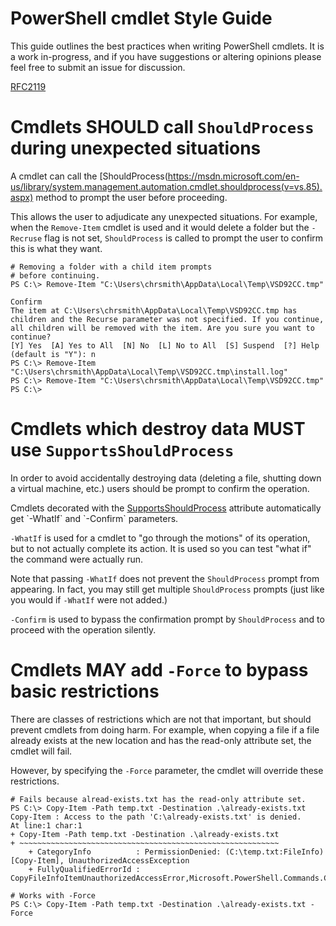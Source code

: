 # PowerShell cmdlet Style Guide #

This guide outlines the best practices when writing PowerShell cmdlets. It is a
work in-progress, and if you have suggestions or altering opinions please feel
free to submit an issue for discussion.

[RFC2119](http://www.ietf.org/rfc/rfc2119.txt)

# Cmdlets SHOULD call `ShouldProcess` during unexpected situations

A cmdlet can call the [ShouldProcess(https://msdn.microsoft.com/en-us/library/system.management.automation.cmdlet.shouldprocess(v=vs.85).aspx)
method to prompt the user before proceeding.

This allows the user to adjudicate any unexpected situations. For example, when
the `Remove-Item` cmdlet is used and it would delete a folder but the
`-Recruse` flag is not set, `ShouldProcess` is called to prompt the user to
confirm this is what they want.

````
# Removing a folder with a child item prompts
# before continuing.
PS C:\> Remove-Item "C:\Users\chrsmith\AppData\Local\Temp\VSD92CC.tmp"

Confirm
The item at C:\Users\chrsmith\AppData\Local\Temp\VSD92CC.tmp has children and the Recurse parameter was not specified. If you continue, all children will be removed with the item. Are you sure you want to continue?
[Y] Yes  [A] Yes to All  [N] No  [L] No to All  [S] Suspend  [?] Help (default is "Y"): n
PS C:\> Remove-Item "C:\Users\chrsmith\AppData\Local\Temp\VSD92CC.tmp\install.log"
PS C:\> Remove-Item "C:\Users\chrsmith\AppData\Local\Temp\VSD92CC.tmp"
PS C:\>
````

# Cmdlets which destroy data MUST use `SupportsShouldProcess`

In order to avoid accidentally destroying data (deleting a file, shutting down a
virtual machine, etc.) users should be prompt to confirm the operation.

Cmdlets decorated with the [SupportsShouldProcess](https://msdn.microsoft.com/en-us/library/system.management.automation.cmdletcommonmetadataattribute.supportsshouldprocess(v=vs.85).aspx)
attribute automatically get `-WhatIf` and `-Confirm` parameters.

`-WhatIf` is used for a cmdlet to "go through the motions" of its operation, but
to not actually complete its action. It is used so you can test "what if" the
command were actually run.

Note that passing `-WhatIf` does not prevent the `ShouldProcess` prompt from
appearing. In fact, you may still get multiple `ShouldProcess` prompts (just
like you would if `-WhatIf` were not added.)

`-Confirm` is used to bypass the confirmation prompt by `ShouldProcess` and to
proceed with the operation silently.

# Cmdlets MAY add `-Force` to bypass basic restrictions

There are classes of restrictions which are not that important, but should
prevent cmdlets from doing harm. For example, when copying a file if a file
already exists at the new location and has the read-only attribute set, the
cmdlet will fail.

However, by specifying the `-Force` parameter, the cmdlet will override these
restrictions.

````
# Fails because alread-exists.txt has the read-only attribute set.
PS C:\> Copy-Item -Path temp.txt -Destination .\already-exists.txt
Copy-Item : Access to the path 'C:\already-exists.txt' is denied.
At line:1 char:1
+ Copy-Item -Path temp.txt -Destination .\already-exists.txt
+ ~~~~~~~~~~~~~~~~~~~~~~~~~~~~~~~~~~~~~~~~~~~~~~~~~~~~~~~~~~
    + CategoryInfo          : PermissionDenied: (C:\temp.txt:FileInfo) [Copy-Item], UnauthorizedAccessException
    + FullyQualifiedErrorId : CopyFileInfoItemUnauthorizedAccessError,Microsoft.PowerShell.Commands.CopyItemCommand

# Works with -Force
PS C:\> Copy-Item -Path temp.txt -Destination .\already-exists.txt -Force
````
